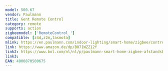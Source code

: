 ```yaml
---
model: 500.67 
vendor: Paulmann
title: Gent Remote Control
category: remote
supports: action
zigbeemodel: ['RemoteControl ']
compatible: [z4d,z2m,tasmota]
mlink: https://en.paulmann.com/indoor-lighting/smart-home/zigbee/controlling/smarthome-zigbee-remote-control-gent-with-wall-mounting-bracket/50067
link: https://www.amazon.de/dp/B071WZZ12Y
link2: https://www.bol.com/nl/nl/p/paulmann-smart-home-zigbee-afstandsbediening-gent-met-wandhouder/9200000096859726/
link3: 
EAN: 4000870500675
---
```



